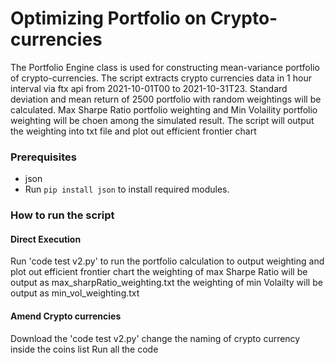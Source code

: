 # Optimizing Portfolio on Crypto-currencies
<!--Remove the below lines and add yours -->
The Portfolio Engine class is used for constructing mean-variance portfolio of crypto-currencies. The script extracts crypto currencies data in 1 hour interval via ftx api from 2021-10-01T00 to 2021-10-31T23. Standard deviation and mean return of 2500 portfolio with random weightings will be calculated. Max Sharpe Ratio portfolio weighting and Min Volaility portfolio weighting will be choen among the simulated result. The script will output the weighting into txt file and plot out efficient frontier chart

### Prerequisites
<!--Remove the below lines and add yours -->
* json
* Run `pip install json` to install required modules.

### How to run the script
<!--Remove the below lines and add yours -->
#### Direct Execution
Run 'code test v2.py' to run the portfolio calculation to output weighting and plot out efficient frontier chart
the weighting of max Sharpe Ratio will be output as max_sharpRatio_weighting.txt
the weighting of min Volailty will be output as min_vol_weighting.txt

#### Amend Crypto currencies
Download the 'code test v2.py'
change the naming of crypto currency inside the coins list
Run all the code
